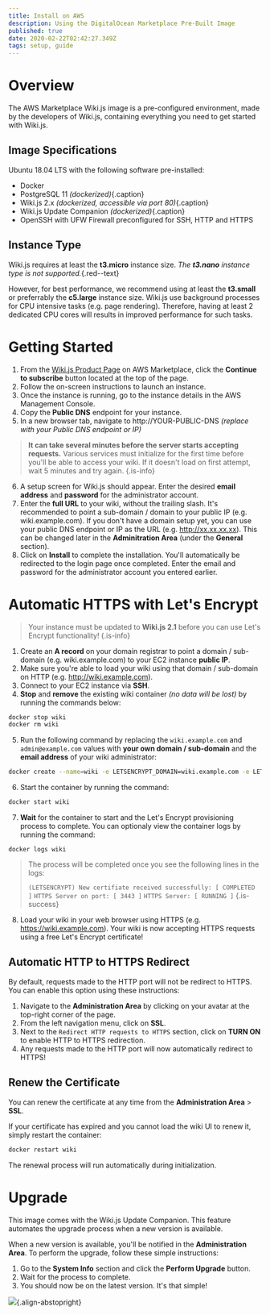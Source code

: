 ```yaml
---
title: Install on AWS
description: Using the DigitalOcean Marketplace Pre-Built Image
published: true
date: 2020-02-22T02:42:27.349Z
tags: setup, guide
---
```


# Overview

The AWS Marketplace Wiki.js image is a pre-configured environment, made by the developers of Wiki.js, containing everything you need to get started with Wiki.js.

## Image Specifications

Ubuntu 18.04 LTS with the following software pre-installed:

- Docker
- PostgreSQL 11 *(dockerized)*{.caption}
- Wiki.js 2.x *(dockerized, accessible via port 80)*{.caption}
- Wiki.js Update Companion *(dockerized)*{.caption}
- OpenSSH with UFW Firewall preconfigured for SSH, HTTP and HTTPS

## Instance Type

Wiki.js requires at least the **t3.micro** instance size. *The **t3.nano** instance type is not supported.*{.red--text}

However, for best performance, we recommend using at least the **t3.small** or preferrably the **c5.large** instance size. Wiki.js use background processes for CPU intensive tasks (e.g. page rendering). Therefore, having at least 2 dedicated CPU cores will results in improved performance for such tasks.

# Getting Started

1. From the [Wiki.js Product Page](https://aws.amazon.com/marketplace/pp/B0832LDTKQ) on AWS Marketplace, click the **Continue to subscribe** button located at the top of the page.
1. Follow the on-screen instructions to launch an instance.
1. Once the instance is running, go to the instance details in the AWS Management Console.
1. Copy the **Public DNS** endpoint for your instance.
1. In a new browser tab, navigate to http://YOUR-PUBLIC-DNS *(replace with your Public DNS endpoint or IP)*
  > **It can take several minutes before the server starts accepting requests.** Various services must initialize for the first time before you'll be able to access your wiki. If it doesn't load on first attempt, wait 5 minutes and try again.
  {.is-info}
6. A setup screen for Wiki.js should appear. Enter the desired **email address** and **password** for the administrator account.
1. Enter the **full URL** to your wiki, without the trailing slash. It's recommended to point a sub-domain / domain to your public IP (e.g. wiki.example.com). If you don't have a domain setup yet, you can use your public DNS endpoint or IP as the URL (e.g. http://xx.xx.xx.xx). This can be changed later in the **Adminitration Area** (under the **General** section).
1. Click on **Install** to complete the installation. You'll automatically be redirected to the login page once completed. Enter the email and password for the administrator account you entered earlier.

# Automatic HTTPS with Let's Encrypt

> Your instance must be updated to **Wiki.js 2.1** before you can use Let's Encrypt functionality!
{.is-info}

1. Create an **A record** on your domain registrar to point a domain / sub-domain (e.g. wiki.example.com) to your EC2 instance **public IP**.
2. Make sure you're able to load your wiki using that domain / sub-domain on HTTP (e.g. http://wiki.example.com).
3. Connect to your EC2 instance via **SSH**.
4. **Stop** and **remove** the existing wiki container *(no data will be lost)* by running the commands below:

```bash
docker stop wiki
docker rm wiki
```

5. Run the following command by replacing the `wiki.example.com` and `admin@example.com` values with **your own domain / sub-domain** and the **email address** of your wiki administrator:

```bash
docker create --name=wiki -e LETSENCRYPT_DOMAIN=wiki.example.com -e LETSENCRYPT_EMAIL=admin@example.com -e SSL_ACTIVE=1 -e DB_TYPE=postgres -e DB_HOST=db -e DB_PORT=5432 -e DB_PASS_FILE=/etc/wiki/.db-secret -v /etc/wiki/.db-secret:/etc/wiki/.db-secret:ro -e DB_USER=wiki -e DB_NAME=wiki -e UPGRADE_COMPANION=1 --restart=unless-stopped -h wiki --network=wikinet -p 80:3000 -p 443:3443 requarks/wiki:2
```

6. Start the container by running the command:
```bash
docker start wiki
```

7. **Wait** for the container to start and the Let's Encrypt provisioning process to complete. You can optionaly view the container logs by running the command:
```
docker logs wiki
```
> The process will be completed once you see the following lines in the logs:
>
> `(LETSENCRYPT) New certifiate received successfully: [ COMPLETED ]`
> `HTTPS Server on port: [ 3443 ]`
> `HTTPS Server: [ RUNNING ]`
{.is-success}

8. Load your wiki in your web browser using HTTPS (e.g. https://wiki.example.com). Your wiki is now accepting HTTPS requests using a free Let's Encrypt certificate!

## Automatic HTTP to HTTPS Redirect

By default, requests made to the HTTP port will not be redirect to HTTPS. You can enable this option using these instructions:

1. Navigate to the **Administration Area** by clicking on your avatar at the top-right corner of the page.
2. From the left navigation menu, click on **SSL**.
3. Next to the `Redirect HTTP requests to HTTPS` section, click on **TURN ON** to enable HTTP to HTTPS redirection.
4. Any requests made to the HTTP port will now automatically redirect to HTTPS!

## Renew the Certificate

You can renew the certificate at any time from the **Administration Area** > **SSL**.

If your certificate has expired and you cannot load the wiki UI to renew it, simply restart the container:

```bash
docker restart wiki
```

The renewal process will run automatically during initialization.

# Upgrade

This image comes with the Wiki.js Update Companion. This feature automates the upgrade process when a new version is available.

When a new version is available, you'll be notified in the **Administration Area**. To perform the upgrade, follow these simple instructions:
1. Go to the **System Info** section and click the **Perform Upgrade** button.
1. Wait for the process to complete.
1. You should now be on the latest version. It's that simple!

![](https://static.requarks.io/logo/aws.svg){.align-abstopright}